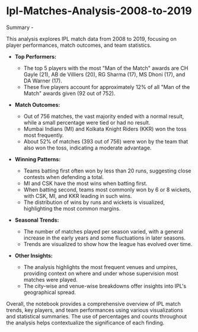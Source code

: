 # Ipl-Matches-Analysis-2008-to-2019


Summary -

This analysis explores IPL match data from 2008 to 2019, focusing on player performances, match outcomes, and team statistics.

- **Top Performers:**  
    - The top 5 players with the most "Man of the Match" awards are CH Gayle (21), AB de Villiers (20), RG Sharma (17),
     MS Dhoni (17), and DA Warner (17).
    - These five players account for approximately 12% of all "Man of the Match" awards given (92 out of 752).

- **Match Outcomes:**  
    - Out of 756 matches, the vast majority ended with a normal result, while a small percentage were tied or had no result.
    - Mumbai Indians (MI) and Kolkata Knight Riders (KKR) won the toss most frequently.
    - About 52% of matches (393 out of 756) were won by the team that also won the toss, indicating a moderate advantage.

- **Winning Patterns:**  
    - Teams batting first often won by less than 20 runs, suggesting close contests when defending a total.
    - MI and CSK have the most wins when batting first.
    - When batting second, teams most commonly won by 6 or 8 wickets, with CSK, MI, and KKR leading in such wins.
    - The distribution of wins by runs and wickets is visualized, highlighting the most common margins.

- **Seasonal Trends:**  
    - The number of matches played per season varied, with a general increase in the early years and some fluctuations 
    in later seasons.
    - Trends are visualized to show how the league has evolved over time.

- **Other Insights:**  
    - The analysis highlights the most frequent venues and umpires, providing context on where and under whose supervision
     most matches were played.
    - The city-wise and venue-wise breakdowns offer insights into IPL's geographical spread.

Overall, the notebook provides a comprehensive overview of IPL match trends, key players, and team performances using various 
visualizations and statistical summaries. The use of percentages and counts throughout the analysis helps contextualize the
 significance of each finding.
